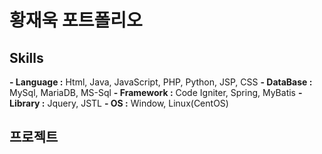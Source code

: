 # 황재욱 포트폴리오
## Skills
**- Language :** Html, Java, JavaScript, PHP, Python, JSP, CSS
**- DataBase :** MySql, MariaDB, MS-Sql
**- Framework :** Code Igniter, Spring, MyBatis
**- Library :** Jquery, JSTL
**- OS :** Window, Linux(CentOS)

## 프로젝트

